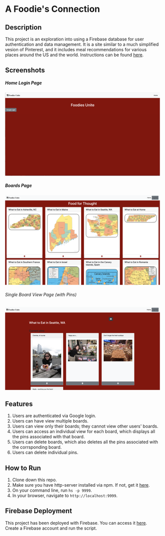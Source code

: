# A Foodie's Connection

## Description
This project is an exploration into using a Firebase database for user authentication and data management. It is a site similar to a much simplified vesion of Pinterest, and it includes meal recommendations for various places around the US and the world. Instructions can be found [here](https://github.com/nss-nightclass-projects/exercise-vault/blob/master/FIREBASE_pinterest.md).

## Screenshots
##### Home Login Page
![Login Page](./images/login.png)

##### Boards Page
![Home Page](./images/home.png)

###### Single Board View Page (with Pins)
![Single View](./images/single_view_seattle.png)


## Features
1. Users are authenticated via Google login. 
1. Users can have view multiple boards. 
1. Users can view only their boards; they cannot view other users' boards.
1. Users can access an individual view for each board, which displays all the pins associated with that board. 
1. Users can delete boards, which also deletes all the pins associated with the corrsponding board. 
1. Users can delete individual pins. 

## How to Run
1. Clone down this repo.
1. Make sure you have http-server installed via npm. If not, get it [here](https://www.npmjs.com/package/http-server).
1. On your command line, run `hs -p 9999`.
1. In your browser, navigate to `http://localhost:9999`.

## Firebase Deployment
This project has been deployed with Firebase. 
You can access it [here](https://pinterest-4b62d.web.app/). 
Create a Firebase account and run the script. 
